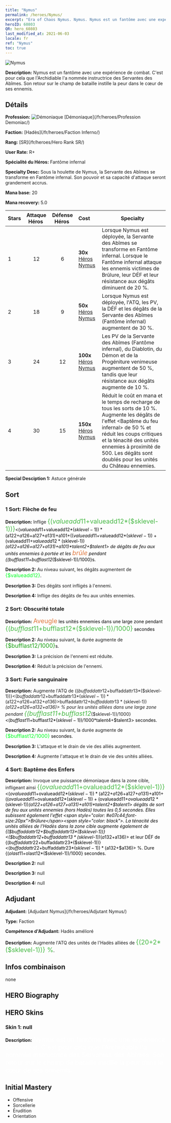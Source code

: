 ```yaml
---
title: "Nymus"
permalink: /heroes/Nymus/
excerpt: "Era of Chaos Nymus. Nymus. Nymus est un fantôme avec une expérience de combat. C'est pour cela que l'Archidiable l'a nommée instructrice des Servantes des Abîmes. Son retour sur le champ de bataille instille la peur dans le cœur de ses ennemis."
heroID: 60803
QR: hero_60803
last_modified_at: 2021-06-03
locale: fr
ref: "Nymus"
toc: true
---
```

  ![Nymus](/images/h/h_Nymus.jpg)

 **Description:** Nymus est un fantôme avec une expérience de combat. C'est pour cela que l'Archidiable l'a nommée instructrice des Servantes des Abîmes. Son retour sur le champ de bataille instille la peur dans le cœur de ses ennemis.
## Détails
 **Profession:** ![Démoniaque](/images/h/h_prof_9.png)  [Démoniaque](/fr/heroes/Profession Demoniac/)

 **Faction:** [Hadès](/fr/heroes/Faction Inferno/)

 **Rang:** [SR](/fr/heroes/Hero Rank SR/)

 **User Rate:** R+

 **Spécialité du Héros:** Fantôme infernal

 **Specialty Desc:** Sous la houlette de Nymus, la Servante des Abîmes se transforme en Fantôme infernal. Son pouvoir et sa capacité d'attaque seront grandement accrus.

 **Mana base:** 20

 **Mana recovery:** 5.0


  | Stars | Attaque Héros  | Défense Héros  | Cost |     Specialty     |
  |---------|:---------------:|:---------------:|:--|--------------------|
  |    1    | 12 | 6 | **30x** [Héros Nymus](/ItemsFR/her_2131/) | Lorsque Nymus est déployée, la Servante des Abîmes se transforme en Fantôme infernal. Lorsque le Fantôme infernal attaque les ennemis victimes de Brûlure, leur DÉF et leur résistance aux dégâts diminuent de 20 %. |
  |    2    | 18 | 9 | **50x** [Héros Nymus](/ItemsFR/her_2131/) | Lorsque Nymus est déployée, l'ATQ, les PV, la DÉF et les dégâts de la Servante des Abîmes (Fantôme infernal) augmentent de 30 %. |
  |    3    | 24 | 12 | **100x** [Héros Nymus](/ItemsFR/her_2131/) | Les PV de la Servante des Abîmes (Fantôme infernal), du Diablotin, du Démon et de la Progéniture venimeuse augmentent de 50 %, tandis que leur résistance aux dégâts augmente de 10 %. |
  |    4    | 30 | 15 | **150x** [Héros Nymus](/ItemsFR/her_2131/) | Réduit le coût en mana et le temps de recharge de tous les sorts de 10 %. Augmente les dégâts de l'effet <Baptême du feu infernal> de 50 % et réduit les coups critiques et la ténacité des unités ennemies à proximité de 500. Les dégâts sont doublés pour les unités du Château ennemies. |

 **Special Desciption 1:** Astuce générale

## Sort
### 1 Sort: Flèche de feu
 **Description:** Inflige <span style="color: #48b946;font-size:20px">{($valueadd11+$valueadd12*($sklevel-1))}</span><span style="color: black"><($valueadd11+$valueadd12*($sklevel-1))*($a122+$a126+$a127+$a131)+$a101+(($valueadd11+$valueadd12*($sklevel-1))+($valueadd11+$valueadd12*($sklevel-1))*($a122+$a126+$a127+$a131)+$a101)*$talent2+$talent1> de dégâts de feu aux unités ennemies à portée et les <span style="color: #e07c44;font-size:20px">brûle</span><span style="color: black"> pendant {($bufflast11+$bufflast12*($sklevel-1))/1000}s.

 **Description 2:** Au niveau suivant, les dégâts augmentent de <span style="color: #00ff22;font-size:16px">{$valueadd12}</span><span style="color: black">.

 **Description 3:** Des dégâts sont infligés à l'ennemi.

 **Description 4:** Inflige des dégâts de feu aux unités ennemies.

### 2 Sort: Obscurité totale
 **Description:** <span style="color: #e07c44;font-size:20px">Aveugle</span><span style="color: black"> les unités ennemies dans une large zone pendant <span style="color: #48b946;font-size:20px">{($bufflast11+$bufflast12*($sklevel-1))/1000}</span><span style="color: black"> secondes

 **Description 2:** Au niveau suivant, la durée augmente de <span style="color: #1ca216;font-size:18px">{$bufflast12/1000}</span><span style="color: black">s.

 **Description 3:** La précision de l'ennemi est réduite.

 **Description 4:** Réduit la précision de l'ennemi.

### 3 Sort: Furie sanguinaire
 **Description:** Augmente l'ATQ de {($buffaddattr12+$buffaddattr13*($sklevel-1))}<($buffaddattr12+$buffaddattr13*($sklevel-1))*($a122+$a126+$a132+$a136)> % et le drain de vie de {($buffaddattr22+$buffaddattr23*($sklevel-1))}<($buffaddattr12+$buffaddattr13*($sklevel-1))*($a122+$a126+$a132+$a136)> % pour les unités alliées dans une large zone pendant <span style="color: #48b946;font-size:20px">{($bufflast11+$bufflast12*($sklevel-1))/1000}</span><span style="color: black"><($bufflast11+$bufflast12*($sklevel-1))/1000*$talent4+$talent3> secondes.

 **Description 2:** Au niveau suivant, la durée augmente de <span style="color: #00ff22;font-size:16px">{$bufflast12/1000}</span><span style="color: black"> secondes.

 **Description 3:** L'attaque et le drain de vie des alliés augmentent.

 **Description 4:** Augmente l'attaque et le drain de vie des unités alliées.

### 4 Sort: Baptême des Enfers
 **Description:** Invoque une puissance démoniaque dans la zone cible, infligeant ainsi <span style="color: #48b946;font-size:20px">{($ovalueadd11+$ovalueadd12*($sklevel-1))}</span><span style="color: black"><($ovalueadd11+$ovalueadd12*($sklevel-1))*($a122+$a126+$a127+$a131)+$a101+(($ovalueadd11+$ovalueadd12*($sklevel-1))+($ovalueadd11+$ovalueadd12*($sklevel-1))*($a122+$a126+$a127+$a131)+$a101)*$talent2+$talent1> dégâts de sort de feu aux unités ennemies (hors Hadès) toutes les 0,5 secondes. Elles subissent également l'effet <span style="color: #e07c44;font-size:20px">Brûlure</span><span style="color: black">. La ténacité des unités alliées de l'Hadès dans la zone cible augmente également de {($buffaddattr12+$buffaddattr13*($sklevel-1))}<($buffaddattr12+$buffaddattr13*($sklevel-1))*($a132+$a136)> et leur DÉF de {($buffaddattr22+$buffaddattr23*($sklevel-1))}<($buffaddattr22+$buffaddattr23*($sklevel-1))*($a132+$a136)> %. Dure {($olast11+$olast12*($sklevel-1))/1000} secondes.

 **Description 2:** null

 **Description 3:** null

 **Description 4:** null


## Adjudant

 **Adjudant:**  [Adjudant Nymus](/fr/heroes/Adjutant Nymus/) 

 **Type:**  Faction 

 **Compétence d'Adjudant:**  Hadès amélioré 

 **Description:** Augmente l'ATQ des unités de l'Hadès alliées de <span style="color: #48b946;font-size:20px">{(20+2*($sklevel-1))} %</span><span style="color: black">.

## Infos combinaison

  none
## HERO Biography

## HERO Skins
### Skin 1: **null**

 **Description:** <span style="color: #ffffff;font-size:20px">Nymus est un fantôme avec une expérience de combat. C'est pour cela que l'Archidiable l'a nommée instructrice des Servantes des Abîmes. Son retour sur le champ de bataille instille la peur dans le cœur de ses ennemis.</span>



## Initial Mastery
   - Offensive
   - Sorcellerie
   - Érudition
   - Orientation
